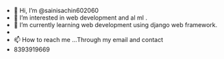 - 👋 Hi, I’m @sainisachin602060
- 👀 I’m interested in web development and al ml .
- 🌱 I’m currently learning web development using django web framework.
-
- 📫 How to reach me ...Through my email and contact
- 8393919669

<!---
sainisachin602060/sainisachin602060 
--->
